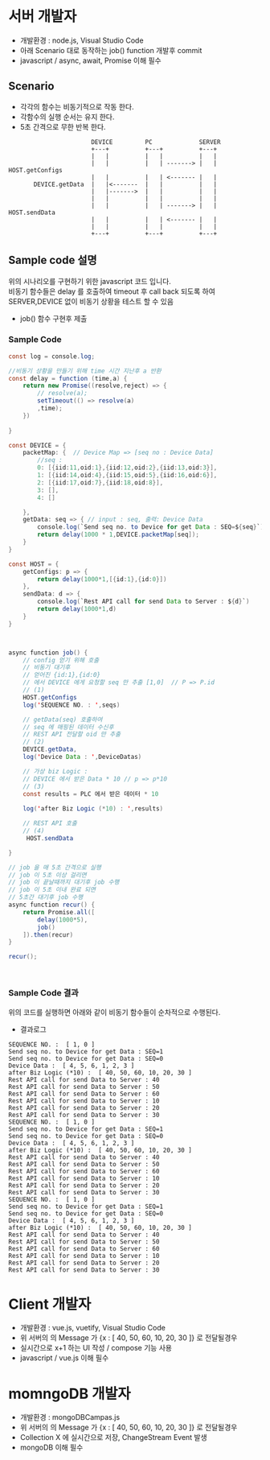 # 서버 개발자 
* 개발환경 : node.js, Visual Studio Code 
* 아래 Scenario 대로 동작하는 job() function 개발후 commit
* javascript / async, await, Promise 이해 필수 

## Scenario
 *  각각의 함수는 비동기적으로 작동 한다. 
 *  각함수의 실행 순서는 유지 한다. 
 *  5초 간격으로 무한 반복 한다.

```
                       DEVICE         PC             SERVER
                       +---+          +---+          +---+
                       |   |          |   |          |   |   
                       |   |          |   | -------> |   |   HOST.getConfigs
                       |   |          |   | <------- |   |
       DEVICE.getData  |   |<-------  |   |          |   |   
                       |   |------->  |   |          |   |
                       |   |          |   |          |   |
                       |   |          |   | -------> |   |   HOST.sendData
                       |   |          |   | <------- |   |
                       |   |          |   |          |   |
                       +---+          +---+          +---+
```

## Sample code 설명
위의 시나리오를 구현하기 위한 javascript 코드 입니다. </br>
비동기 함수들은 delay 를 호출하여 timeout 후 call back 되도록 하여 </br>
SERVER,DEVICE 없이 비동기 상황을 테스트 할 수 있음 

* job() 함수 구현후 제출

### Sample Code

``` java script
const log = console.log;

//비동기 상황을 만들기 위해 time 시간 지난후 a 반환
const delay = function (time,a) {
    return new Promise((resolve,reject) => {
        // resolve(a);
        setTimeout(() => resolve(a)
        ,time);         
    })
        
}

const DEVICE = {  
    packetMap: {  // Device Map => [seq no : Device Data]
        //seq : 
        0: [{iid:11,oid:1},{iid:12,oid:2},{iid:13,oid:3}],
        1: [{iid:14,oid:4},{iid:15,oid:5},{iid:16,oid:6}],
        2: [{iid:17,oid:7},{iid:18,oid:8}],
        3: [],
        4: []

    },
    getData: seq => { // input : seq, 출력: Device Data
        console.log(`Send seq no. to Device for get Data : SEQ=${seq}`);
        return delay(1000 * 1,DEVICE.packetMap[seq]);
    }
}

const HOST = {
    getConfigs: p => {
        return delay(1000*1,[{id:1},{id:0}])
    },
    sendData: d => {
        console.log(`Rest API call for send Data to Server : ${d}`)
        return delay(1000*1,d)
    }
}



async function job() {
    // config 얻기 위해 호출
    // 비동기 대기후
    // 얻어진 {id:1},{id:0}
    // 에서 DEVICE 에게 요청할 seq 만 추출 [1,0]  // P => P.id
    // (1)
    HOST.getConfigs
    log('SEQUENCE NO. : ',seqs)

    // getData(seq) 호출하여
    // seq 에 매핑된 데이터 수신후
    // REST API 전달할 oid 만 추출
    // (2)
    DEVICE.getData,
    log('Device Data : ',DeviceDatas)

    // 가상 biz Logic : 
    // DEVICE 에서 받은 Data * 10 // p => p*10
    // (3)
    const results = PLC 에서 받은 데이터 * 10
    
    log('after Biz Logic (*10) : ',results)

    // REST API 호출
    // (4)
     HOST.sendData

}

// job 을 매 5초 간격으로 실행
// job 이 5초 이상 걸리면
// job 이 끝날때까지 대기후 job 수행
// job 이 5초 이내 완료 되면
// 5초간 대기후 job 수행
async function recur() {
    return Promise.all([
        delay(1000*5),
        job()
    ]).then(recur)
}

recur();




```
### Sample Code 결과
위의 코드를 실행하면 아래와 같이 비동기 함수들이 순차적으로 수행된다. </br>
* 결과로그 
```
SEQUENCE NO. :  [ 1, 0 ]
Send seq no. to Device for get Data : SEQ=1
Send seq no. to Device for get Data : SEQ=0
Device Data :  [ 4, 5, 6, 1, 2, 3 ]
after Biz Logic (*10) :  [ 40, 50, 60, 10, 20, 30 ]
Rest API call for send Data to Server : 40
Rest API call for send Data to Server : 50
Rest API call for send Data to Server : 60
Rest API call for send Data to Server : 10
Rest API call for send Data to Server : 20
Rest API call for send Data to Server : 30
SEQUENCE NO. :  [ 1, 0 ]
Send seq no. to Device for get Data : SEQ=1
Send seq no. to Device for get Data : SEQ=0
Device Data :  [ 4, 5, 6, 1, 2, 3 ]
after Biz Logic (*10) :  [ 40, 50, 60, 10, 20, 30 ]
Rest API call for send Data to Server : 40
Rest API call for send Data to Server : 50
Rest API call for send Data to Server : 60
Rest API call for send Data to Server : 10
Rest API call for send Data to Server : 20
Rest API call for send Data to Server : 30
SEQUENCE NO. :  [ 1, 0 ]
Send seq no. to Device for get Data : SEQ=1
Send seq no. to Device for get Data : SEQ=0
Device Data :  [ 4, 5, 6, 1, 2, 3 ]
after Biz Logic (*10) :  [ 40, 50, 60, 10, 20, 30 ]
Rest API call for send Data to Server : 40
Rest API call for send Data to Server : 50
Rest API call for send Data to Server : 60
Rest API call for send Data to Server : 10
Rest API call for send Data to Server : 20
Rest API call for send Data to Server : 30

```

# Client 개발자 
* 개발환경 : vue.js, vuetify, Visual Studio Code 
* 위 서버의 의 Message 가 {x : [ 40, 50, 60, 10, 20, 30 ]} 로 전달될경우
* 실시간으로 x+1 하는 UI 작성 / compose 기능 사용
* javascript / vue.js 이해 필수 


# momngoDB 개발자 
* 개발환경 : mongoDBCampas.js
* 위 서버의 의 Message 가 {x : [ 40, 50, 60, 10, 20, 30 ]} 로 전달될경우
* Collection X 에 실시간으로 저장, ChangeStream Event 발생
* mongoDB 이해 필수 
